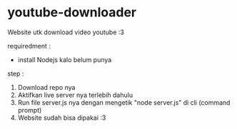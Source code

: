 # youtube-downloader
Website utk download video youtube :3

requiredment : 
- install Nodejs kalo belum punya

step :
1. Download repo nya
2. Aktifkan live server nya terlebih dahulu
3. Run file server.js nya dengan mengetik "node server.js" di cli (command prompt)
4. Website sudah bisa dipakai :3

